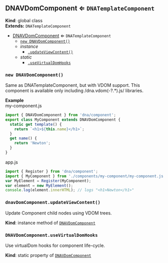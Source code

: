<a name="DNAVDomComponent"></a>

## DNAVDomComponent ⇐ <code>DNATemplateComponent</code>
**Kind**: global class  
**Extends:** <code>DNATemplateComponent</code>  

* [DNAVDomComponent](#DNAVDomComponent) ⇐ <code>DNATemplateComponent</code>
    * [`new DNAVDomComponent()`](#new_DNAVDomComponent_new)
    * _instance_
        * [`.updateViewContent()`](#DNAVDomComponent+updateViewContent)
    * _static_
        * [`.useVirtualDomHooks`](#DNAVDomComponent.useVirtualDomHooks)

<a name="new_DNAVDomComponent_new"></a>

### `new DNAVDomComponent()`
Same as DNATemplateComponent, but with VDOM support.
This component is available only including /dna\.vdom(\-?.*)\.js/ libraries.

**Example**  
my-component.js
```js
import { DNAVDomComponent } from 'dna/component';
export class MyComponent extends DNAVDomComponent {
  static get template() {
    return `<h1>${this.name}</h1>`;
  }
  get name() {
    return 'Newton';
  }
}
```
app.js
```js
import { Register } from 'dna/component';
import { MyComponent } from './components/my-component/my-component.js';
var MyElement = Register(MyComponent);
var element = new MyElement();
console.log(element.innerHTML); // logs "<h1>Newton</h1>"
```
<a name="DNAVDomComponent+updateViewContent"></a>

### `dnavDomComponent.updateViewContent()`
Update Component child nodes using VDOM trees.

**Kind**: instance method of <code>[DNAVDomComponent](#DNAVDomComponent)</code>  
<a name="DNAVDomComponent.useVirtualDomHooks"></a>

### `DNAVDomComponent.useVirtualDomHooks`
Use virtualDom hooks for component life-cycle.

**Kind**: static property of <code>[DNAVDomComponent](#DNAVDomComponent)</code>  
